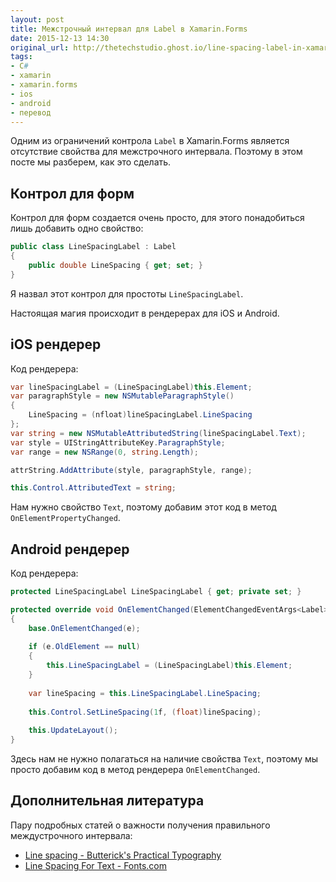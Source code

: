 ```yaml
---
layout: post
title: Межстрочный интервал для Label в Xamarin.Forms
date: 2015-12-13 14:30
original_url: http://thetechstudio.ghost.io/line-spacing-label-in-xamarin-forms/
tags:
- C#
- xamarin
- xamarin.forms
- ios
- android
- перевод
---
```


Одним из ограничений контрола `Label` в Xamarin.Forms является отсутствие свойства для межстрочного интервала. Поэтому в этом посте мы разберем, как это сделать.

## Контрол для форм

Контрол для форм создается очень просто, для этого понадобиться лишь добавить одно свойство:

``` csharp
public class LineSpacingLabel : Label
{
    public double LineSpacing { get; set; }
}
```

Я назвал этот контрол для простоты `LineSpacingLabel`.

Настоящая магия происходит в рендерерах для iOS и Android.

## iOS рендерер

Код рендерера:

```csharp
var lineSpacingLabel = (LineSpacingLabel)this.Element;
var paragraphStyle = new NSMutableParagraphStyle()
{
    LineSpacing = (nfloat)lineSpacingLabel.LineSpacing
};
var string = new NSMutableAttributedString(lineSpacingLabel.Text);
var style = UIStringAttributeKey.ParagraphStyle;
var range = new NSRange(0, string.Length);

attrString.AddAttribute(style, paragraphStyle, range);

this.Control.AttributedText = string;
```

Нам нужно свойство `Text`, поэтому добавим этот код в метод `OnElementPropertyChanged`.

## Android рендерер

Код рендерера:

```csharp
protected LineSpacingLabel LineSpacingLabel { get; private set; }

protected override void OnElementChanged(ElementChangedEventArgs<Label> e)
{
    base.OnElementChanged(e);
    
    if (e.OldElement == null)
    {
        this.LineSpacingLabel = (LineSpacingLabel)this.Element;
    }
    
    var lineSpacing = this.LineSpacingLabel.LineSpacing;
    
    this.Control.SetLineSpacing(1f, (float)lineSpacing);
    
    this.UpdateLayout();
}
```

Здесь нам не нужно полагаться на наличие свойства `Text`, поэтому мы просто добавим код в метод рендерера `OnElementChanged`.

## Дополнительная литература

Пару подробных статей о важности получения правильного междустрочного интервала:

- [Line spacing - Butterick's Practical Typography](http://practicaltypography.com/line-spacing.html)
- [Line Spacing For Text - Fonts.com](http://www.fonts.com/content/learning/fontology/level-2/text-typography/line-spacing-for-text)


